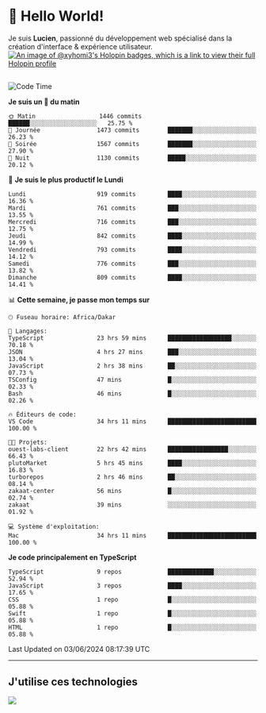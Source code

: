 # 👋 Hello World!

Je suis **Lucien**, passionné du développement web spécialisé dans la création d'interface & expérience utilisateur.
[![An image of @xyhomi3's Holopin badges, which is a link to view their full Holopin profile](https://holopin.me/xyhomi3)](https://holopin.io/@xyhomi3)

##

<!--START_SECTION:waka-->
![Code Time](http://img.shields.io/badge/Code%20Time-1%2C252%20hrs%2029%20mins-blue)

**Je suis un 🐤 du matin** 

```text
🌞 Matin                  1446 commits        ██████░░░░░░░░░░░░░░░░░░░   25.75 % 
🌆 Journée                1473 commits        ███████░░░░░░░░░░░░░░░░░░   26.23 % 
🌃 Soirée                 1567 commits        ███████░░░░░░░░░░░░░░░░░░   27.90 % 
🌙 Nuit                   1130 commits        █████░░░░░░░░░░░░░░░░░░░░   20.12 % 
```
📅 **Je suis le plus productif le Lundi** 

```text
Lundi                    919 commits         ████░░░░░░░░░░░░░░░░░░░░░   16.36 % 
Mardi                    761 commits         ███░░░░░░░░░░░░░░░░░░░░░░   13.55 % 
Mercredi                 716 commits         ███░░░░░░░░░░░░░░░░░░░░░░   12.75 % 
Jeudi                    842 commits         ████░░░░░░░░░░░░░░░░░░░░░   14.99 % 
Vendredi                 793 commits         ████░░░░░░░░░░░░░░░░░░░░░   14.12 % 
Samedi                   776 commits         ███░░░░░░░░░░░░░░░░░░░░░░   13.82 % 
Dimanche                 809 commits         ████░░░░░░░░░░░░░░░░░░░░░   14.41 % 
```


📊 **Cette semaine, je passe mon temps sur** 

```text
🕑︎ Fuseau horaire: Africa/Dakar

💬 Langages: 
TypeScript               23 hrs 59 mins      ██████████████████░░░░░░░   70.18 % 
JSON                     4 hrs 27 mins       ███░░░░░░░░░░░░░░░░░░░░░░   13.04 % 
JavaScript               2 hrs 38 mins       ██░░░░░░░░░░░░░░░░░░░░░░░   07.73 % 
TSConfig                 47 mins             █░░░░░░░░░░░░░░░░░░░░░░░░   02.33 % 
Bash                     46 mins             █░░░░░░░░░░░░░░░░░░░░░░░░   02.26 % 

🔥 Éditeurs de code: 
VS Code                  34 hrs 11 mins      █████████████████████████   100.00 % 

🐱‍💻 Projets: 
ouest-labs-client        22 hrs 42 mins      █████████████████░░░░░░░░   66.43 % 
plutoMarket              5 hrs 45 mins       ████░░░░░░░░░░░░░░░░░░░░░   16.83 % 
turborepos               2 hrs 46 mins       ██░░░░░░░░░░░░░░░░░░░░░░░   08.14 % 
zakaat-center            56 mins             █░░░░░░░░░░░░░░░░░░░░░░░░   02.74 % 
zakaat                   39 mins             ░░░░░░░░░░░░░░░░░░░░░░░░░   01.92 % 

💻 Système d'exploitation: 
Mac                      34 hrs 11 mins      █████████████████████████   100.00 % 
```

**Je code principalement en TypeScript** 

```text
TypeScript               9 repos             █████████████░░░░░░░░░░░░   52.94 % 
JavaScript               3 repos             ████░░░░░░░░░░░░░░░░░░░░░   17.65 % 
CSS                      1 repo              █░░░░░░░░░░░░░░░░░░░░░░░░   05.88 % 
Swift                    1 repo              █░░░░░░░░░░░░░░░░░░░░░░░░   05.88 % 
HTML                     1 repo              █░░░░░░░░░░░░░░░░░░░░░░░░   05.88 % 
```




 Last Updated on 03/06/2024 08:17:39 UTC
<!--END_SECTION:waka-->
---

## J'utilise ces technologies

<p align="left">
  <a href="https://skillicons.dev">
    <img src="https://skillicons.dev/icons?i=ts,js,md,scss,tailwind,react,docker,express,astro,vite,nextjs,vercel,figma,ableton" />
  </a>
</p>

